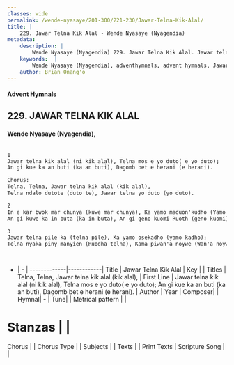 ```yaml
---
classes: wide
permalink: /wende-nyasaye/201-300/221-230/Jawar-Telna-Kik-Alal/
title: |
    229. Jawar Telna Kik Alal - Wende Nyasaye (Nyagendia)
metadata:
    description: |
        Wende Nyasaye (Nyagendia) 229. Jawar Telna Kik Alal. Jawar telna kik alal (ni kik alal), Telna mos e yo duto( e yo duto); An gi kue ka an buti (ka an buti), Dagomb bet e herani (e herani).  Chorus: Telna, Telna, Jawar telna kik alal (kik alal), Telna ndalo dutote (duto te), Jawar telna yo duto (yo duto).  
    keywords:  |
        Wende Nyasaye (Nyagendia), adventhymnals, advent hymnals, Jawar Telna Kik Alal, Jawar telna kik alal (ni kik alal), Telna mos e yo duto( e yo duto); An gi kue ka an buti (ka an buti), Dagomb bet e herani (e herani).. Telna, Telna, Jawar telna kik alal (kik alal),
    author: Brian Onang'o
---
```


#### Advent Hymnals
## 229. JAWAR TELNA KIK ALAL
####  Wende Nyasaye (Nyagendia),

```txt

1
Jawar telna kik alal (ni kik alal), Telna mos e yo duto( e yo duto);
An gi kue ka an buti (ka an buti), Dagomb bet e herani (e herani).

Chorus:
Telna, Telna, Jawar telna kik alal (kik alal),
Telna ndalo dutote (duto te), Jawar telna yo duto (yo duto).

2
In e kar bwok mar chunya (kuwe mar chunya), Ka yamo maduon'kudho (Yamo kudho);
An gi kuwe ka in buta (ka in buta), An gi geno kuomi Ruoth (geno kuomi).

3
Jawar telna pile ka (telna pile), Ka yamo osekadho (yamo kadho);
Telna nyaka piny manyien (Ruodha telna), Kama piwan'a noywe (Wan'a noywe).




```

- |   -  |
-------------|------------|
Title | Jawar Telna Kik Alal |
Key |  |
Titles | Telna, Telna, Jawar telna kik alal (kik alal), |
First Line | Jawar telna kik alal (ni kik alal), Telna mos e yo duto( e yo duto); An gi kue ka an buti (ka an buti), Dagomb bet e herani (e herani). |
Author | 
Year | 
Composer| |
Hymnal|  - |
Tune|  |
Metrical pattern | |
# Stanzas |  |
Chorus |  |
Chorus Type |  |
Subjects | |
Texts |  |
Print Texts | 
Scripture Song |  |
    

